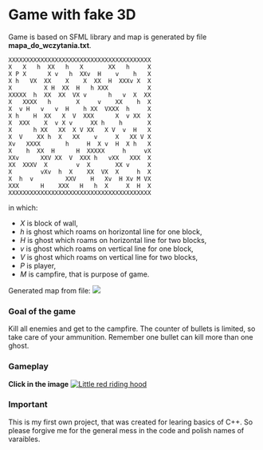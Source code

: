 # Game with fake 3D
Game is based on SFML library and map is generated by file **mapa_do_wczytania.txt**.
```
XXXXXXXXXXXXXXXXXXXXXXXXXXXXXXXXXXXXXXXX
X   X   h  XX   h   X       XX   h     X
X P X      X v   h  XXv  H    v    h   X
X h   VX  XX    X    X  XX  H  XXXv X  X
X         X H  XX  H   h XXX           X
XXXXX  h  XX  XX  VX v      h   v  X  XX
X   XXXX   h       X     v    XX    h  X
X  v H   v   v  H    h XX  VXXX  h     X
X h    H  XX   X  V  XXX      X  v XX  X
X  XXX    X  v X v     XX h    h       X
X      h XX   XX  X V XX   X V  v  H   X
X  V    XX h  X   XX    v     X   XX V X
Xv   XXXX       h     H  X v  H  X h   X
X    h  XX  H      H  XXXXX     h     vX
XXv      XXV XX  V  XXX h   vXX   XXX  X
XX  XXXV  X        v  X       XX v     X
X        vXv  h  X    XX  VX  X     h  X
X  h  v         XXV    H   Xv  H Xv M VX
XXX      H    XXX   H   h  X     X  H  X
XXXXXXXXXXXXXXXXXXXXXXXXXXXXXXXXXXXXXXXX
```
in which:
- *X* is block of wall,
- *h* is ghost which roams on horizontal line for one block,
- *H* is ghost which roams on horizontal line for two blocks,
- *v* is ghost which roams on vertical line for one block,
- *V* is ghost which roams on vertical line for two blocks,
- *P* is player,
- *M* is campfire, that is purpose of game.

Generated map from file:
![](https://i.ibb.co/7NgBLFF/mapa.png)

### Goal of the game
Kill all enemies and get to the campfire. The counter of bullets is limited, so take care of your ammunition. Remember one bullet can kill more than one ghost.

### Gameplay
**Click in the image**
[![Little red riding hood](https://i.ibb.co/mh6s3YV/mapa.png)](https://www.youtube.com/watch?v=Zq48caiot7g&ab_channel=KacperDominiak "Little red riding hood - Click to Watch!")

### Important
This is my first own project, that was created for learing basics of C++. So please forgive me for the general mess in the code and polish names of varaibles.

